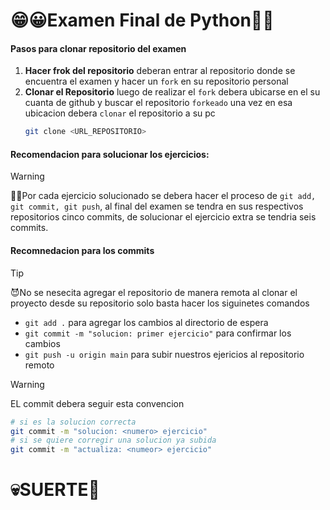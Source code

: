 # 😁😀Examen Final de Python🧨🎈
#### Pasos para clonar repositorio del examen
1. **Hacer frok del repositorio**
   deberan entrar al repositorio donde se encuentra el examen y hacer un `fork` en su repositorio personal 
2. **Clonar el Repositorio**
   luego de realizar el `fork` debera ubicarse en el su cuanta de github y buscar el repositorio `forkeado` una vez en esa ubicacion debera `clonar` el repositorio a su pc
   ```bash
   git clone <URL_REPOSITORIO>
   ```
#### Recomendacion para solucionar los ejercicios:
> [!WARNING]
> 🤹‍♀️Por cada ejercicio solucionado se debera hacer el proceso de `git add, git commit, git push`, al final del examen se tendra en sus respectivos repositorios cinco commits, de solucionar el ejercicio extra se tendria seis commits.
#### Recomnedacion para los commits
> [!TIP]
> 😈No se nesecita agregar el repositorio de manera remota al clonar el proyecto desde su repositorio solo basta hacer los siguinetes comandos
> - `git add .` para agregar los cambios al directorio de espera
> - `git commit -m "solucion: primer ejercicio"` para confirmar los cambios
> - `git push -u origin main` para subir nuestros ejericios al repositorio remoto

> [!WARNING]
> EL commit debera seguir esta convencion
> ```bash
> # si es la solucion correcta
> git commit -m "solucion: <numero> ejercicio"
> # si se quiere corregir una solucion ya subida
> git commit -m "actualiza: <numeor> ejercicio"
> ```

# 💀SUERTE👻


